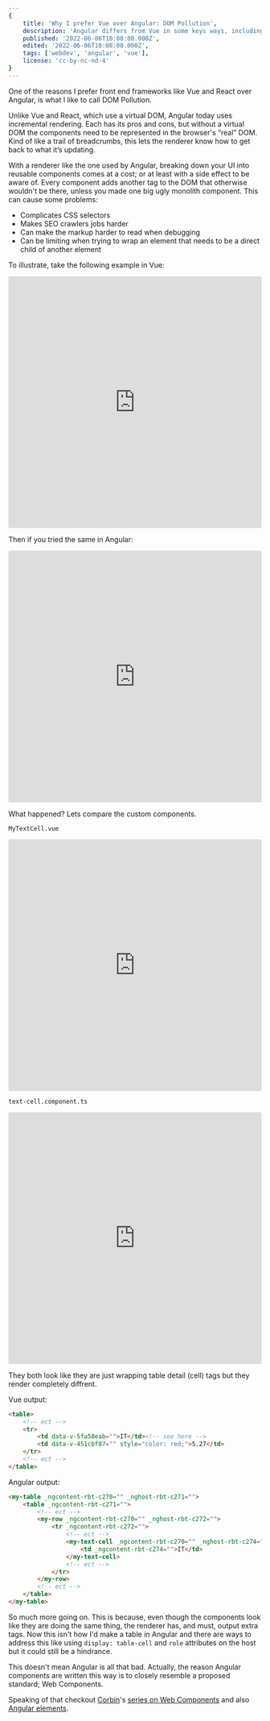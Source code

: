 ```yaml
---
{
    title: 'Why I prefer Vue over Angular: DOM Pollution',
    description: 'Angular differs from Vue in some keys ways, including its "Incremental rendering". This shift introduces something I call "DOM Pollution"; its why I prefer Vue over Angular.',
    published: '2022-06-06T10:08:00.000Z',
    edited: '2022-06-06T10:08:00.000Z',
    tags: ['webdev', 'angular', 'vue'],
    license: 'cc-by-nc-nd-4'
}
---
```


One of the reasons I prefer front end frameworks like Vue and React over Angular, is what I like to call DOM Pollution.

Unlike Vue and React, which use a virtual DOM, Angular today uses incremental rendering. Each has its pros and cons, but without a virtual DOM the components need to be represented in the browser's “real” DOM. Kind of like a trail of breadcrumbs, this lets the renderer know how to get back to what it’s updating.

With a renderer like the one used by Angular, breaking down your UI into reusable components comes at a cost; or at least with a side effect to be aware of. Every component adds another tag to the DOM that otherwise wouldn't be there, unless you made one big ugly monolith component. This can cause some problems:

- Complicates CSS selectors
- Makes SEO crawlers jobs harder
- Can make the markup harder to read when debugging
- Can be limiting when trying to wrap an element that needs to be a direct child of another element

To illustrate, take the following example in Vue:

<iframe src="https://codesandbox.io/embed/async-leftpad-gjxmqv?codemirror=1&fontsize=14&hidenavigation=1&module=%2Fsrc%2FApp.vue&theme=dark&highlights=1,2,3,4,5,6,7,8,9,10,11,12,13,14,15,16,17,18,19,20,21"
  style="width:100%; height:500px; border:0; border-radius: 4px; overflow:hidden;"
  title="A properly formatted table with 'category' and 'amount' headers to your data."
  sandbox="allow-forms allow-modals allow-popups allow-presentation allow-same-origin allow-scripts"
></iframe>

Then if you tried the same in Angular:

<iframe src="https://codesandbox.io/embed/cranky-shadow-frukfg?codemirror=1&fontsize=14&hidenavigation=1&module=%2Fsrc%2Fapp%2Fapp.component.html&theme=dark&highlights=2,3,4,5,6,7,8,9,10,11,12,13,14,15,16,17,18,19,20,21,22,23,24"
  style="width:100%; height:500px; border:0; border-radius: 4px; overflow:hidden;"
  title="A malformed table that shows all data, including headers, horizontally instead of in a grid"
  sandbox="allow-forms allow-modals allow-popups allow-presentation allow-same-origin allow-scripts"
></iframe>

What happened? Lets compare the custom components.

`MyTextCell.vue`
<iframe src="https://codesandbox.io/embed/async-leftpad-gjxmqv?codemirror=1&fontsize=14&hidenavigation=1&module=%2Fsrc%2Fcomponents%2FMyTextCell.vue&theme=dark&view=editor"
  style="width:100%; height:500px; border:0; border-radius: 4px; overflow:hidden;"
  title="MyTextCell.vue"
  sandbox="allow-forms allow-modals allow-popups allow-presentation allow-same-origin allow-scripts"
></iframe>

`text-cell.component.ts`
<iframe src="https://codesandbox.io/embed/cranky-shadow-frukfg?codemirror=1&fontsize=14&hidenavigation=1&module=%2Fsrc%2Fapp%2Ftext-cell.component.ts&theme=dark&view=editor"
  style="width:100%; height:500px; border:0; border-radius: 4px; overflow:hidden;"
  title="text-cell.component.ts"
  sandbox="allow-forms allow-modals allow-popups allow-presentation allow-same-origin allow-scripts"
></iframe>

They both look like they are just wrapping table detail (cell) tags but they render completely diffrent.

Vue output:

```html
<table>
    <!-- ect -->
    <tr>
        <td data-v-5fa58eab="">IT</td><!-- see here -->
        <td data-v-451cbf87="" style="color: red;">5.27</td>
    </tr>
    <!-- ect -->
</table>
```

Angular output:
```html
<my-table _ngcontent-rbt-c270="" _nghost-rbt-c271="">
    <table _ngcontent-rbt-c271="">
        <!-- ect -->
        <my-row _ngcontent-rbt-c270="" _nghost-rbt-c272="">
            <tr _ngcontent-rbt-c272="">
                <!-- ect -->
                <my-text-cell _ngcontent-rbt-c270="" _nghost-rbt-c274=""><!-- see here -->
                    <td _ngcontent-rbt-c274="">IT</td>
                </my-text-cell>
                <!-- ect -->
            </tr>
        </my-row>
        <!-- ect -->
    </table>
</my-table>
```

So much more going on. This is because, even though the components look like they are doing the same thing, the renderer has, and must, output extra tags. Now this isn't how I'd make a table in Angular and there are ways to address this like using `display: table-cell` and `role` attributes on the host but it could still be a hindrance.

This doesn't mean Angular is all that bad. Actually, the reason Angular components are written this way is to closely resemble a proposed standard; Web Components. 

Speaking of that checkout [Corbin](/people/crutchcorn)'s [series on Web Components](/collections/web-components-101) and also [Angular elements](https://angular.io/guide/elements).
